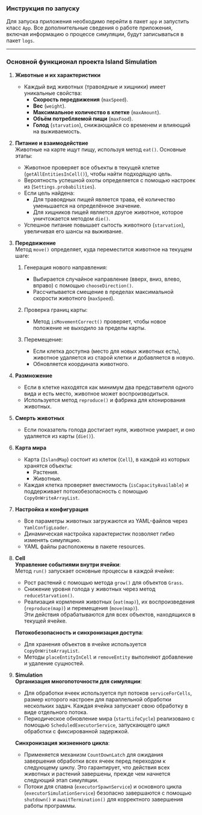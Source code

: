 ### Инструкция по запуску

Для запуска приложения необходимо перейти в пакет `app` и запустить класс `App`. Все дополнительные сведения о работе приложения, включая информацию о процессе симуляции, будут записываться в пакет `logs`.

---

### Основной функционал проекта Island Simulation

1. **Животные и их характеристики**  
   - Каждый вид животных (травоядные и хищники) имеет уникальные свойства:
     - **Скорость передвижения** (`maxSpeed`).
     - **Вес** (`weight`).
     - **Максимальное количество в клетке** (`maxAmount`).
     - **Объём потребляемой пищи** (`maxFood`).
     - **Голод** (`starvation`), снижающийся со временем и влияющий на выживаемость.

2. **Питание и взаимодействие**  
   Животные на карте ищут пищу, используя метод `eat()`. Основные этапы:  
   - Животное проверяет все объекты в текущей клетке (`getAllEntitiesInCell()`), чтобы найти подходящую цель.  
   - Вероятность успешной охоты определяется с помощью настроек из (`Settings.probabilities`).  
   - Если цель найдена:  
     - Для травоядных пищей является трава, её количество уменьшается на определённое значение.  
     - Для хищников пищей является другое животное, которое уничтожается методом `die()`.  
   - Успешное питание повышает сытость животного (`starvation`), увеличивая его шансы на выживание.

3. **Передвижение**  
   Метод `move()` определяет, куда переместится животное на текущем шаге:  
   1) Генерация нового направления:  
      - Выбирается случайное направление (вверх, вниз, влево, вправо) с помощью `chooseDirection()`.  
      - Рассчитывается смещение в пределах максимальной скорости животного (`maxSpeed`).  

   2) Проверка границ карты:  
      - Метод `isMovementCorrect()` проверяет, чтобы новое положение не выходило за пределы карты.  

   3) Перемещение:  
      - Если клетка доступна (место для новых животных есть), животное удаляется из старой клетки и добавляется в новую.  
      - Обновляется координата животного.  

4. **Размножение**  
   - Если в клетке находятся как минимум два представителя одного вида и есть место, животное может воспроизводиться.  
   - Используется метод `reproduce()` и фабрика для клонирования животных.

5. **Смерть животных**  
   - Если показатель голода достигает нуля, животное умирает, и оно удаляется из карты (`die()`).

6. **Карта мира**  
   - Карта (`IslandMap`) состоит из клеток (`Cell`), в каждой из которых хранятся объекты:  
     - Растения.  
     - Животные.  
   - Каждая клетка проверяет вместимость (`isCapacityAvailable`) и поддерживает потокобезопасность с помощью `CopyOnWriteArrayList`.

7. **Настройка и конфигурация**  
   - Все параметры животных загружаются из YAML-файлов через `YamlConfigLoader`.  
   - Динамическая настройка характеристик позволяет гибко изменять симуляцию.  
   - YAML файлы расположены в пакете resources.

8. **Cell**  
    **Управление событиями внутри ячейки**:  
   Метод `run()` запускает основные процессы в каждой ячейке:  
   - Рост растений с помощью метода `grow()` для объектов `Grass`.  
   - Снижение уровня голода у животных через метод `reduceStarvation()`.  
   - Реализация кормления животных (`eat(map)`), их воспроизведения (`reproduce(map)`) и перемещения (`move(map)`).  
   Эти действия обрабатываются для всех объектов, находящихся в текущей ячейке.  

    **Потокобезопасность и синхронизация доступа**:  
   - Для хранения объектов в ячейке используется `CopyOnWriteArrayList`.  
   - Методы `placeEntityInCell` и `removeEntity` выполняют добавление и удаление сущностей.  

9. **Simulation**  
    **Организация многопоточности для симуляции**:  
   - Для обработки ячеек используется пул потоков `serviceForCells`, размер которого настроен для параллельной обработки нескольких задач. Каждая ячейка запускает свою обработку в виде отдельного потока.  
   - Периодическое обновление мира (`startLifeCycle`) реализовано с помощью `ScheduledExecutorService`, запускающего цикл обработки с фиксированной задержкой.  

    **Синхронизация жизненного цикла**:  
   - Применяется механизм `CountDownLatch` для ожидания завершения обработки всех ячеек перед переходом к следующему циклу. Это гарантирует, что действия всех животных и растений завершены, прежде чем начнется следующий этап симуляции.  
   - Потоки для спавна (`executorSpawnService`) и основного цикла (`executorSimulationService`) безопасно завершаются с помощью `shutdown()` и `awaitTermination()` для корректного завершения работы программы.
